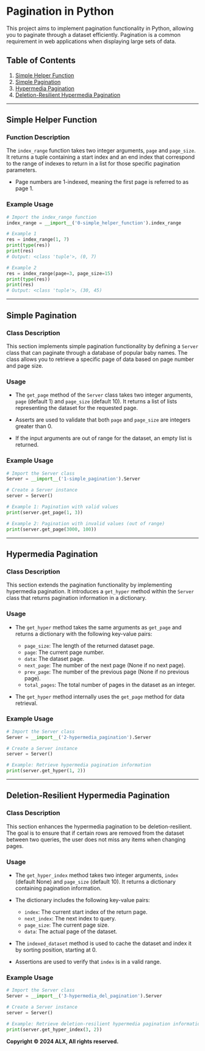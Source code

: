 # Pagination in Python

This project aims to implement pagination functionality in Python, allowing you to paginate through a dataset efficiently. Pagination is a common requirement in web applications when displaying large sets of data.

## Table of Contents
1. [Simple Helper Function](#simple-helper-function)
2. [Simple Pagination](#simple-pagination)
3. [Hypermedia Pagination](#hypermedia-pagination)
4. [Deletion-Resilient Hypermedia Pagination](#deletion-resilient-hypermedia-pagination)

---

## Simple Helper Function

### Function Description

The `index_range` function takes two integer arguments, `page` and `page_size`. It returns a tuple containing a start index and an end index that correspond to the range of indexes to return in a list for those specific pagination parameters.

- Page numbers are 1-indexed, meaning the first page is referred to as page 1.

### Example Usage

```python
# Import the index_range function
index_range = __import__('0-simple_helper_function').index_range

# Example 1
res = index_range(1, 7)
print(type(res))
print(res)
# Output: <class 'tuple'>, (0, 7)

# Example 2
res = index_range(page=3, page_size=15)
print(type(res))
print(res)
# Output: <class 'tuple'>, (30, 45)
```

---

## Simple Pagination

### Class Description

This section implements simple pagination functionality by defining a `Server` class that can paginate through a database of popular baby names. The class allows you to retrieve a specific page of data based on page number and page size.

### Usage

- The `get_page` method of the `Server` class takes two integer arguments, `page` (default 1) and `page_size` (default 10). It returns a list of lists representing the dataset for the requested page.

- Asserts are used to validate that both `page` and `page_size` are integers greater than 0.

- If the input arguments are out of range for the dataset, an empty list is returned.

### Example Usage

```python
# Import the Server class
Server = __import__('1-simple_pagination').Server

# Create a Server instance
server = Server()

# Example 1: Pagination with valid values
print(server.get_page(1, 3))

# Example 2: Pagination with invalid values (out of range)
print(server.get_page(3000, 100))
```

---

## Hypermedia Pagination

### Class Description

This section extends the pagination functionality by implementing hypermedia pagination. It introduces a `get_hyper` method within the `Server` class that returns pagination information in a dictionary.

### Usage

- The `get_hyper` method takes the same arguments as `get_page` and returns a dictionary with the following key-value pairs:
  - `page_size`: The length of the returned dataset page.
  - `page`: The current page number.
  - `data`: The dataset page.
  - `next_page`: The number of the next page (None if no next page).
  - `prev_page`: The number of the previous page (None if no previous page).
  - `total_pages`: The total number of pages in the dataset as an integer.

- The `get_hyper` method internally uses the `get_page` method for data retrieval.

### Example Usage

```python
# Import the Server class
Server = __import__('2-hypermedia_pagination').Server

# Create a Server instance
server = Server()

# Example: Retrieve hypermedia pagination information
print(server.get_hyper(1, 2))
```

---

## Deletion-Resilient Hypermedia Pagination

### Class Description

This section enhances the hypermedia pagination to be deletion-resilient. The goal is to ensure that if certain rows are removed from the dataset between two queries, the user does not miss any items when changing pages.

### Usage

- The `get_hyper_index` method takes two integer arguments, `index` (default None) and `page_size` (default 10). It returns a dictionary containing pagination information.

- The dictionary includes the following key-value pairs:
  - `index`: The current start index of the return page.
  - `next_index`: The next index to query.
  - `page_size`: The current page size.
  - `data`: The actual page of the dataset.

- The `indexed_dataset` method is used to cache the dataset and index it by sorting position, starting at 0.

- Assertions are used to verify that `index` is in a valid range.

### Example Usage

```python
# Import the Server class
Server = __import__('3-hypermedia_del_pagination').Server

# Create a Server instance
server = Server()

# Example: Retrieve deletion-resilient hypermedia pagination information
print(server.get_hyper_index(3, 2))
```


**Copyright © 2024 ALX, All rights reserved.**
